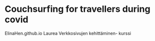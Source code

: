# Couchsurfing for travellers during covid

ElinaHen.github.io
Laurea Verkkosivujen kehittäminen- kurssi
